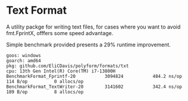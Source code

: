 # Text Format

A utility packge for writing text files, for cases where you want to avoid fmt.FprintX, offfers some speed advantage.

Simple benchmark provided presents a 29% runtime improvement.

```
goos: windows
goarch: amd64
pkg: github.com/EliCDavis/polyform/formats/txt
cpu: 13th Gen Intel(R) Core(TM) i7-13800H
BenchmarkFormat_Fprintf-20       	 3094824	       484.2 ns/op	     114 B/op	       0 allocs/op
BenchmarkFormat_TextWriter-20    	 3141602	       342.4 ns/op	     189 B/op	       8 allocs/op
```